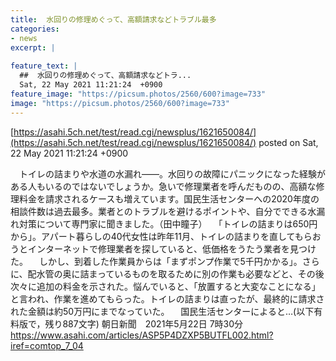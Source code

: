 ```yaml
---
title:  水回りの修理めぐって、高額請求などトラブル最多  
categories:
- news
excerpt: |
  
feature_text: |
  ##  水回りの修理めぐって、高額請求などトラ...
  Sat, 22 May 2021 11:21:24  +0900
feature_image: "https://picsum.photos/2560/600?image=733"
image: "https://picsum.photos/2560/600?image=733"
---
```


[https://asahi.5ch.net/test/read.cgi/newsplus/1621650084/](https://asahi.5ch.net/test/read.cgi/newsplus/1621650084/)
posted on Sat, 22 May 2021 11:21:24  +0900

<!--more-->

　トイレの詰まりや水道の水漏れ——。水回りの故障にパニックになった経験がある人もいるのではないでしょうか。急いで修理業者を呼んだものの、高額な修理料金を請求されるケースも増えています。国民生活センターへの2020年度の相談件数は過去最多。業者とのトラブルを避けるポイントや、自分でできる水漏れ対策について専門家に聞きました。（田中瞳子） 　「トイレの詰まりは650円から」。アパート暮らしの40代女性は昨年11月、トイレの詰まりを直してもらおうとインターネットで修理業者を探していると、低価格をうたう業者を見つけた。 　しかし、到着した作業員からは「まずポンプ作業で5千円かかる」。さらに、配水管の奥に詰まっているものを取るために別の作業も必要などと、その後次々に追加の料金を示された。悩んでいると、「放置すると大変なことになる」と言われ、作業を進めてもらった。トイレの詰まりは直ったが、最終的に請求された金額は約50万円にまでなっていた。 　国民生活センターによると…(以下有料版で，残り887文字) 朝日新聞　2021年5月22日 7時30分 https://www.asahi.com/articles/ASP5P4DZXP5BUTFL002.html?iref=comtop_7_04
